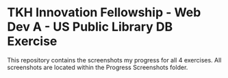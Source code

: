 # TKH Innovation Fellowship - Web Dev A - US Public Library DB Exercise

This repository contains the screenshots my progress for all 4 exercises. All screenshots are located within the Progress Screenshots folder.